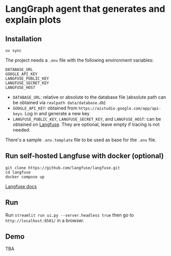 # LangGraph agent that generates and explain plots

## Installation

```terminal
uv sync
```

The project needs a `.env` file with the following environment variables:

```text
DATABASE_URL
GOOGLE_API_KEY
LANGFUSE_PUBLIC_KEY
LANGFUSE_SECRET_KEY
LANGFUSE_HOST
```

- `DATABASE_URL`: relative or absolute to the database file (absolute path can be obtained via `realpath data/database.db`)
- `GOOGLE_API_KEY`: obtained from `https://aistudio.google.com/app/api-keys`. Log in and generate a new key
- `LANGFUSE_PUBLIC_KEY`, `LANGFUSE_SECRET_KEY`, and `LANGFUSE_HOST`: can be obtained on [Langfuse](https://langfuse.com/docs/observability/get-started#get-api-keys). They are optional, leave empty if tracing is not needed.

There's a sample `.env.template` file to be used as base for the `.env` file.

## Run self-hosted Langfuse with docker (optional)

```terminal
git clone https://github.com/langfuse/langfuse.git
cd langfuse
docker compose up
```

[Langfuse docs](https://langfuse.com/self-hosting/deployment/docker-compose)

## Run

Run `streamlit run ui.py --server.headless true` then go to `http://localhost:8501/` in a browser.

## Demo

TBA
